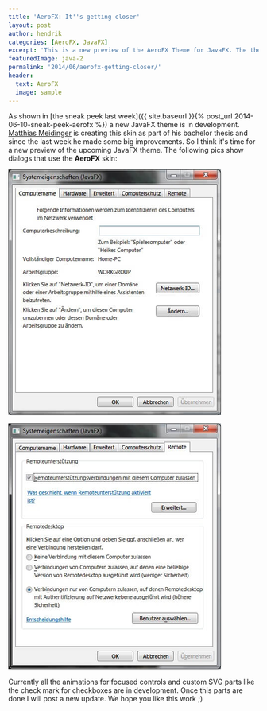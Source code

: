 ```yaml
---
title: 'AeroFX: It''s getting closer'
layout: post
author: hendrik
categories: [AeroFX, JavaFX]
excerpt: 'This is a new preview of the AeroFX Theme for JavaFX. The theme creates a native look and feel for JavaFX applications on Windows.'
featuredImage: java-2
permalink: '2014/06/aerofx-getting-closer/'
header:
  text: AeroFX
  image: sample
---
```

As shown in [the sneak peek last week]({{ site.baseurl }}{% post_url 2014-06-10-sneak-peek-aerofx %}) a new JavaFX theme is in development. [Matthias Meidinger](http://sigpwr.de) is creating this skin as part of his bachelor thesis and since the last week he made some big improvements. So I think it's time for a new preview of the upcoming JavaFX theme. The following pics show dialogs that use the __AeroFX__ skin:

![1](/assets/posts/guigarage-legacy/j1.jpg)

![5](/assets/posts/guigarage-legacy/j5.jpg)

Currently all the animations for focused controls and custom SVG parts like the check mark for checkboxes are in development. Once this parts are done I will post a new update. We hope you like this work ;)
